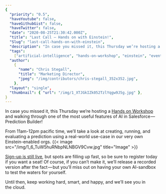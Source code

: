 ```yaml
---
{
  "priority": "0.5",
  "haveYoutube": false,
  "haveGithubGist": false,
  "haveTwitter": false,
  "date": "2020-08-25T21:30:42.000Z",
  "title": "Last Call — Hands on with Einstein!",
  "Slug": "last-call-hands-on-with-einstein",
  "description": "In case you missed it, this Thursday we’re hosting a Hands on Workshop and walking through one of the most useful features of AI in Salesforce — Prediction Builder!.",
  "tags":
    ["artificial-intelligence", "hands-on-workshop", "einstein", "events"],
  "author":
    {
      "name": "Chris Stegall",
      "title": "Marketing Director",
      "jpeg": "/img/contributors/chris-stegall_352x352.jpg",
    },
  "layout": "single",
  "thumbnail": { "url": "/img/1_XTJGkIZk052TzlYqgw9J5g.jpg" },
}
---
```


In case you missed it, this Thursday we’re hosting a [Hands on Workshop](https://events.mkpartners.com/EinsteinWorkshop) and walking through one of the most useful features of AI in Salesforce — Prediction Builder!

From 11am-12pm pacific time, we’ll take a look at creating, running, and evaluating a prediction using a real-world use-case in our very own Einstein-enabled orgs.
{{< image src="/img/1_6_TuW5huRNbpNLNBGV9Cvw.jpg" title="Image" >}}

[Sign-up is still live](https://events.mkpartners.com/EinsteinWorkshop), but spots are filling up fast, so be sure to register today if you want a seat!
Of course, if you can’t make it, we’ll release a recorded version after the fact — but you’ll miss out on having your own AI-sandbox to test the waters for yourself.

Until then, keep working hard, smart, and happy, and we’ll see you in the cloud.

